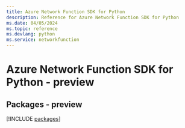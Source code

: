 ```yaml
---
title: Azure Network Function SDK for Python
description: Reference for Azure Network Function SDK for Python
ms.date: 04/05/2024
ms.topic: reference
ms.devlang: python
ms.service: networkfunction
---
```

# Azure Network Function SDK for Python - preview
## Packages - preview
[!INCLUDE [packages](network-function-index.md)]